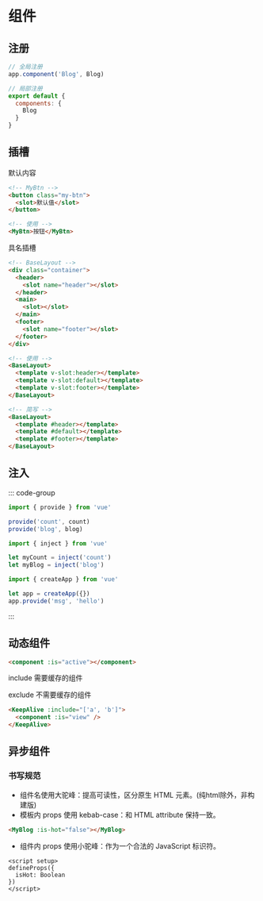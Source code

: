 # 组件

## 注册

```js
// 全局注册
app.component('Blog', Blog)

// 局部注册
export default {
  components: {
    Blog
  }
}
```

## 插槽

默认内容

```html
<!-- MyBtn -->
<button class="my-btn">
  <slot>默认值</slot>
</button>

<!-- 使用 -->
<MyBtn>按钮</MyBtn>
```

具名插槽

```html
<!-- BaseLayout -->
<div class="container">
  <header>
    <slot name="header"></slot>
  </header>
  <main>
    <slot></slot>
  </main>
  <footer>
    <slot name="footer"></slot>
  </footer>
</div>

<!-- 使用 -->
<BaseLayout>
  <template v-slot:header></template>
  <template v-slot:default></template>
  <template v-slot:footer></template>
</BaseLayout>

<!-- 简写 -->
<BaseLayout>
  <template #header></template>
  <template #default></template>
  <template #footer></template>
</BaseLayout>
```

## 注入

::: code-group

```js [父]
import { provide } from 'vue'

provide('count', count)
provide('blog', blog)
```

```js [子]
import { inject } from 'vue'

let myCount = inject('count')
let myBlog = inject('blog')
```

```js [全局]
import { createApp } from 'vue'

let app = createApp({})
app.provide('msg', 'hello')
```

:::

## 动态组件

```html
<component :is="active"></component>
```

include 需要缓存的组件

exclude 不需要缓存的组件

```html
<KeepAlive :include="['a', 'b']">
  <component :is="view" />
</KeepAlive>
```

## 异步组件


### 书写规范

- 组件名使用大驼峰：提高可读性，区分原生 HTML 元素。(纯html除外，非构建版)
- 模板内 props 使用 kebab-case：和 HTML attribute 保持一致。

```html
<MyBlog :is-hot="false"></MyBlog>
```

- 组件内 props 使用小驼峰：作为一个合法的 JavaScript 标识符。

```vue
<script setup>
defineProps({
  isHot: Boolean
})
</script>
```
